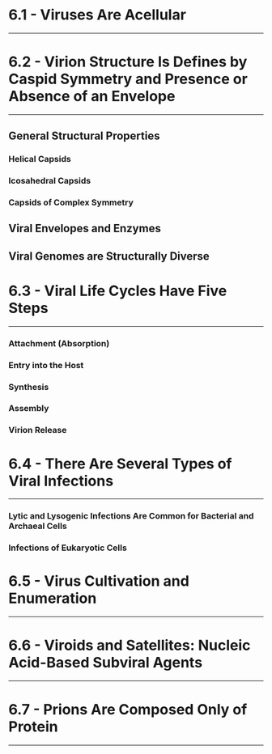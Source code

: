 # 6.1 - Viruses Are Acellular

---

# 6.2 - Virion Structure Is Defines by Caspid Symmetry and Presence or Absence of an Envelope

---
## General Structural Properties
### Helical Capsids
### Icosahedral Capsids
### Capsids of Complex Symmetry

## Viral Envelopes and Enzymes
## Viral Genomes are Structurally Diverse

# 6.3 - Viral Life Cycles Have Five Steps

---

### Attachment (Absorption)
### Entry into the Host
### Synthesis
### Assembly
### Virion Release
# 6.4 - There Are Several Types of Viral Infections

---
### Lytic and Lysogenic Infections Are Common for Bacterial and Archaeal Cells
### Infections of Eukaryotic Cells

# 6.5 - Virus Cultivation and Enumeration

---
# 6.6 - Viroids and Satellites: Nucleic Acid-Based Subviral Agents

---
# 6.7 - Prions Are Composed Only of Protein

---
